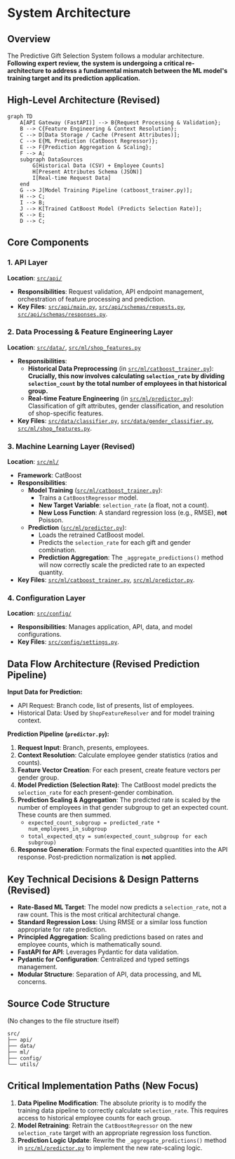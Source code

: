 # System Architecture

## Overview
The Predictive Gift Selection System follows a modular architecture. **Following expert review, the system is undergoing a critical re-architecture to address a fundamental mismatch between the ML model's training target and its prediction application.**

## High-Level Architecture (Revised)

```mermaid
graph TD
    A[API Gateway (FastAPI)] --> B{Request Processing & Validation};
    B --> C{Feature Engineering & Context Resolution};
    C --> D[Data Storage / Cache (Present Attributes)];
    C --> E{ML Prediction (CatBoost Regressor)};
    E --> F{Prediction Aggregation & Scaling};
    F --> A;
    subgraph DataSources
        G[Historical Data (CSV) + Employee Counts]
        H[Present Attributes Schema (JSON)]
        I[Real-time Request Data]
    end
    G --> J[Model Training Pipeline (catboost_trainer.py)];
    H --> C;
    I --> B;
    J --> K[Trained CatBoost Model (Predicts Selection Rate)];
    K --> E;
    D --> C;
```

## Core Components

### 1. API Layer
**Location**: [`src/api/`](src/api/:1)
- **Responsibilities**: Request validation, API endpoint management, orchestration of feature processing and prediction.
- **Key Files**: [`src/api/main.py`](src/api/main.py:1), [`src/api/schemas/requests.py`](src/api/schemas/requests.py:1), [`src/api/schemas/responses.py`](src/api/schemas/responses.py:1).

### 2. Data Processing & Feature Engineering Layer
**Location**: [`src/data/`](src/data/:1), [`src/ml/shop_features.py`](src/ml/shop_features.py:1)
- **Responsibilities**:
  - **Historical Data Preprocessing** (in [`src/ml/catboost_trainer.py`](src/ml/catboost_trainer.py:1)): **Crucially, this now involves calculating `selection_rate` by dividing `selection_count` by the total number of employees in that historical group.**
  - **Real-time Feature Engineering** (in [`src/ml/predictor.py`](src/ml/predictor.py:1)): Classification of gift attributes, gender classification, and resolution of shop-specific features.
- **Key Files**: [`src/data/classifier.py`](src/data/classifier.py:1), [`src/data/gender_classifier.py`](src/data/gender_classifier.py:1), [`src/ml/shop_features.py`](src/ml/shop_features.py:1).

### 3. Machine Learning Layer (Revised)
**Location**: [`src/ml/`](src/ml/:1)
- **Framework**: CatBoost
- **Responsibilities**:
  - **Model Training** ([`src/ml/catboost_trainer.py`](src/ml/catboost_trainer.py:1)):
    - Trains a `CatBoostRegressor` model.
    - **New Target Variable**: `selection_rate` (a float, not a count).
    - **New Loss Function**: A standard regression loss (e.g., RMSE), **not** Poisson.
  - **Prediction** ([`src/ml/predictor.py`](src/ml/predictor.py:1)):
    - Loads the retrained CatBoost model.
    - Predicts the `selection_rate` for each gift and gender combination.
    - **Prediction Aggregation**: The `_aggregate_predictions()` method will now correctly scale the predicted rate to an expected quantity.
- **Key Files**: [`src/ml/catboost_trainer.py`](src/ml/catboost_trainer.py:1), [`src/ml/predictor.py`](src/ml/predictor.py:1).

### 4. Configuration Layer
**Location**: [`src/config/`](src/config/:1)
- **Responsibilities**: Manages application, API, data, and model configurations.
- **Key Files**: [`src/config/settings.py`](src/config/settings.py:1).

## Data Flow Architecture (Revised Prediction Pipeline)

**Input Data for Prediction:**
- API Request: Branch code, list of presents, list of employees.
- Historical Data: Used by `ShopFeatureResolver` and for model training context.

**Prediction Pipeline (`predictor.py`):**
1.  **Request Input**: Branch, presents, employees.
2.  **Context Resolution**: Calculate employee gender statistics (ratios and counts).
3.  **Feature Vector Creation**: For each present, create feature vectors per gender group.
4.  **Model Prediction (Selection Rate)**: The CatBoost model predicts the `selection_rate` for each present-gender combination.
5.  **Prediction Scaling & Aggregation**: The predicted rate is scaled by the number of employees in that gender subgroup to get an expected count. These counts are then summed.
    *   `expected_count_subgroup = predicted_rate * num_employees_in_subgroup`
    *   `total_expected_qty = sum(expected_count_subgroup for each subgroup)`
6.  **Response Generation**: Formats the final expected quantities into the API response. Post-prediction normalization is **not** applied.

## Key Technical Decisions & Design Patterns (Revised)

-   **Rate-Based ML Target**: The model now predicts a `selection_rate`, not a raw count. This is the most critical architectural change.
-   **Standard Regression Loss**: Using RMSE or a similar loss function appropriate for rate prediction.
-   **Principled Aggregation**: Scaling predictions based on rates and employee counts, which is mathematically sound.
-   **FastAPI for API**: Leverages Pydantic for data validation.
-   **Pydantic for Configuration**: Centralized and typed settings management.
-   **Modular Structure**: Separation of API, data processing, and ML concerns.

## Source Code Structure
(No changes to the file structure itself)
```
src/
├── api/
├── data/
├── ml/
├── config/
└── utils/
```

## Critical Implementation Paths (New Focus)

1.  **Data Pipeline Modification**: The absolute priority is to modify the training data pipeline to correctly calculate `selection_rate`. This requires access to historical employee counts for each group.
2.  **Model Retraining**: Retrain the `CatBoostRegressor` on the new `selection_rate` target with an appropriate regression loss function.
3.  **Prediction Logic Update**: Rewrite the `_aggregate_predictions()` method in [`src/ml/predictor.py`](src/ml/predictor.py:1) to implement the new rate-scaling logic.